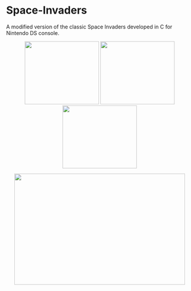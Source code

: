 # Space-Invaders
A modified version of the classic Space Invaders developed in C for Nintendo DS console.
<br>
<p align="center">
  <img width="200" height="170" src="https://user-images.githubusercontent.com/33251573/122644687-d3ede100-d116-11eb-9a09-582147caade0.PNG">
  <img width="200" height="170" src="https://user-images.githubusercontent.com/33251573/122644682-cb95a600-d116-11eb-8e19-9ebd2e40e5f9.PNG">
  <img width="200" height="170" src="https://user-images.githubusercontent.com/33251573/122644684-cdf80000-d116-11eb-9ae8-ef29ca4e694c.PNG">
</p>
<p align="center">
  <img width="460" height="300" src="https://user-images.githubusercontent.com/33251573/122644769-33e48780-d117-11eb-8ec3-5c378ee15e21.jpg">
</p>
</div>
